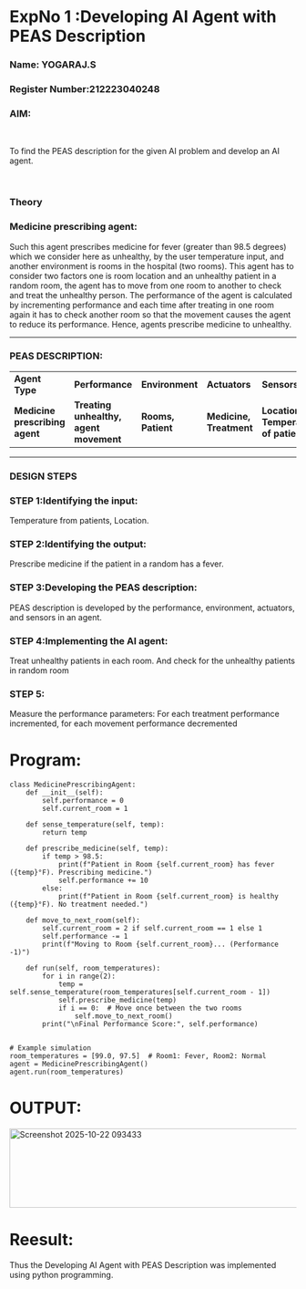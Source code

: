 <h1>ExpNo 1 :Developing AI Agent with PEAS Description</h1>
<h3>Name: YOGARAJ.S</h3>
<h3>Register Number:212223040248</h3>


<h3>AIM:</h3>
<br>
<p>To find the PEAS description for the given AI problem and develop an AI agent.</p>
<br>
<h3>Theory</h3>
<h3>Medicine prescribing agent:</h3>
<p>Such this agent prescribes medicine for fever (greater than 98.5 degrees) which we consider here as unhealthy, by the user temperature input, and another environment is rooms in the hospital (two rooms). This agent has to consider two factors one is room location and an unhealthy patient in a random room, the agent has to move from one room to another to check and treat the unhealthy person. The performance of the agent is calculated by incrementing performance and each time after treating in one room again it has to check another room so that the movement causes the agent to reduce its performance. Hence, agents prescribe medicine to unhealthy.</p>
<hr>
<h3>PEAS DESCRIPTION:</h3>
<table>
  <tr>
    <td><strong>Agent Type</strong></td>
    <td><strong>Performance</strong></td>
     <td><strong>Environment</strong></td>
    <td><strong>Actuators</strong></td>
    <td><strong>Sensors</strong></td>
  </tr>
    <tr>
    <td><strong>Medicine prescribing agent</strong></td>
    <td><strong>Treating unhealthy, agent movement</strong></td>
     <td><strong>Rooms, Patient</strong></td>
    <td><strong>Medicine, Treatment</strong></td>
    <td><strong>Location, Temperature of patient</strong></td>
  </tr>
</table>
<hr>
<H3>DESIGN STEPS</H3>
<h3>STEP 1:Identifying the input:</h3>
<p>Temperature from patients, Location.</p>
<h3>STEP 2:Identifying the output:</h3>
<p>Prescribe medicine if the patient in a random has a fever.</p>
<h3>STEP 3:Developing the PEAS description:</h3>
<p>PEAS description is developed by the performance, environment, actuators, and sensors in an agent.</p>
<h3>STEP 4:Implementing the AI agent:</h3>
<p>Treat unhealthy patients in each room. And check for the unhealthy patients in random room</p>
<h3>STEP 5:</h3>
<p>Measure the performance parameters: For each treatment performance incremented, for each movement performance decremented</p>

# Program:
```
class MedicinePrescribingAgent:
    def __init__(self):
        self.performance = 0
        self.current_room = 1

    def sense_temperature(self, temp):
        return temp

    def prescribe_medicine(self, temp):
        if temp > 98.5:
            print(f"Patient in Room {self.current_room} has fever ({temp}°F). Prescribing medicine.")
            self.performance += 10
        else:
            print(f"Patient in Room {self.current_room} is healthy ({temp}°F). No treatment needed.")

    def move_to_next_room(self):
        self.current_room = 2 if self.current_room == 1 else 1
        self.performance -= 1
        print(f"Moving to Room {self.current_room}... (Performance -1)")

    def run(self, room_temperatures):
        for i in range(2):
            temp = self.sense_temperature(room_temperatures[self.current_room - 1])
            self.prescribe_medicine(temp)
            if i == 0:  # Move once between the two rooms
                self.move_to_next_room()
        print("\nFinal Performance Score:", self.performance)


# Example simulation
room_temperatures = [99.0, 97.5]  # Room1: Fever, Room2: Normal
agent = MedicinePrescribingAgent()
agent.run(room_temperatures)

```
# OUTPUT:
<img width="802" height="139" alt="Screenshot 2025-10-22 093433" src="https://github.com/user-attachments/assets/1f562f53-0bd7-4c79-9955-f5b0a241a227" />

# Reesult:

Thus the Developing AI Agent with PEAS Description was implemented using python programming.
